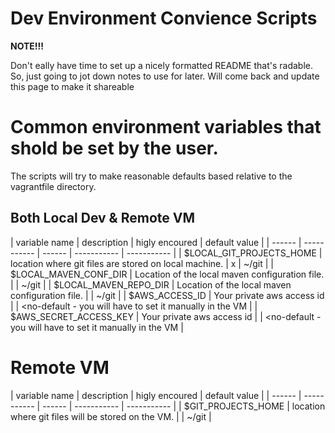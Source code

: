 # Dev Environment Convience Scripts 

**NOTE!!!**

Don't eally have time to set up a nicely formatted README that's radable.  So, just going to jot down notes to use for later.
Will come back and update this page to make it shareable

# Common environment variables that shold be set by the user. 

The scripts will try to make reasonable defaults based relative to the vagrantfile directory.


## Both Local Dev & Remote VM

| variable name | description | higly encoured | default value |
| ------ | ----------- | ------ | ----------- | ----------- |
| $LOCAL_GIT_PROJECTS_HOME | location where git files are stored on local machine. | x | ~/git |
| $LOCAL_MAVEN_CONF_DIR | Location of the local maven configuration file. | | ~/git |
| $LOCAL_MAVEN_REPO_DIR | Location of the local maven configuration file. | | ~/git |
| $AWS_ACCESS_ID | Your private aws access id | | <no-default - you will have to set it manually in the VM |
| $AWS_SECRET_ACCESS_KEY | Your private aws access id | | <no-default - you will have to set it manually in the VM |

# Remote VM
| variable name | description | higly encoured | default value |
| ------ | ----------- | ------ | ----------- | ----------- |
| $GIT_PROJECTS_HOME | location where git files will be stored on the VM. | | ~/git |

